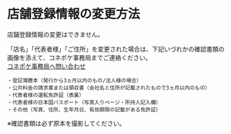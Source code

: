 # 店舗登録情報の変更方法

店舗登録情報の変更はできません。

「店名」「代表者様」「ご住所」を変更された場合は、下記いづれかの確認書類の画像を添えて、コネポケ事務局までご連絡ください。  
[コネポケ事務局へ問い合わせ](support@conepoke.com)

    ・登記簿謄本（発行から3ヵ月以内のもの/法人様の場合）
    ・公共料金の請求書または領収書（会社名と住所が記載されたもので3ヵ月以内のもの）  
    ・代表者様の運転免許証（表裏）  
    ・代表者様の日本国パスポート（写真入りページ・所持人記入欄）  
    ・その他（写真、住所、生年月日、有効期限の記載がある免許証）

※確認書類は必ず原本を撮影してください。
